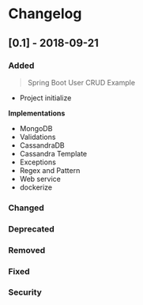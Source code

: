 ﻿# Changelog

## [0.1] - 2018-09-21
### Added
>  Spring Boot User CRUD Example

 - Project initialize

**Implementations**

 - MongoDB
 - Validations
 - CassandraDB
 - Cassandra Template
 - Exceptions
 - Regex and Pattern
 - Web service
 - dockerize
 
### Changed

### Deprecated

### Removed

### Fixed

### Security
